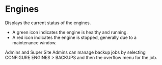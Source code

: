# Engines

Displays the current status of the engines. 
- A green icon indicates the engine is healthy and running.
- A red icon indicates the engine is stopped, generally due to a maintenance window.

 Admins and Super Site Admins can manage backup jobs by selecting CONFIGURE ENGINES > BACKUPS and then the overflow menu for the job.
 

